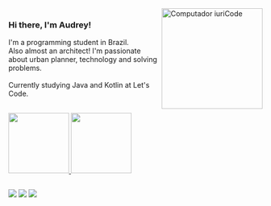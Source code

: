 <img src="https://raw.githubusercontent.com/MicaelliMedeiros/micaellimedeiros/master/image/computer-illustration.png" min-width="200px" max-width="200px" width="200px" align="right" alt="Computador iuriCode">

### Hi there, I'm Audrey!
 
<p align="left"> 
I'm a programming student in Brazil.<br>
Also almost an architect! I'm passionate about urban planner, technology and solving problems.<br><br>
Currently studying Java and Kotlin at Let's Code.
</p> 
  <h2></h2>
 <div>
  <a href="https://github.com/audreybenetti">
  <img height="120em" src="https://github-readme-stats.vercel.app/api?username=audreybenetti&show_icons=true&theme=tokyonight&include_all_commits=true&count_private=true"/>
  <img height="120em" src="https://github-readme-stats.vercel.app/api/top-langs/?username=audreybenetti&layout=compact&langs_count=7&theme=tokyonight"/>
</div>
  <h2></h2>
  <div>
  <a href="https://www.instagram.com/audreybenetti/" target="_blank"><img src="https://img.shields.io/badge/-Instagram-%23E4405F?style=for-the-badge&logo=instagram&logoColor=white" target="_blank"></a> 
  <a href = "mailto:audrey.sestari@gmail.com"><img src="https://img.shields.io/badge/-Gmail-%23333?style=for-the-badge&logo=gmail&logoColor=white" target="_blank"></a>
  <a href="https://www.linkedin.com/in/audrey-sestari-benetti/" target="_blank"><img src="https://img.shields.io/badge/-LinkedIn-%230077B5?style=for-the-badge&logo=linkedin&logoColor=white" target="_blank"></a>
  </div>
